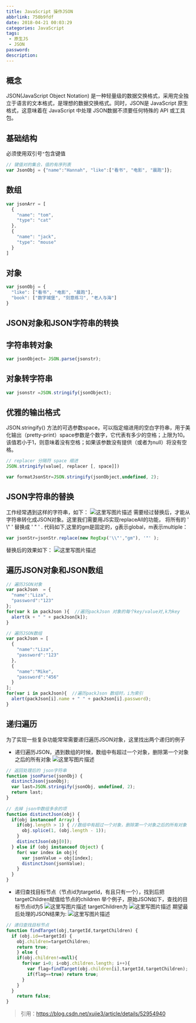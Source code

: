 ```yaml
---
title: JavaScript 操作JSON
abbrlink: 750b9fdf
date: 2018-04-21 00:03:29
categories: JavaScript
tags:
 - 原生JS
 - JSON
password:
description:
---
```


## 概念
JSON(JavaScript Object Notation) 是一种轻量级的数据交换格式，采用完全独立于语言的文本格式，是理想的数据交换格式。同时，JSON是 JavaScript 原生格式，这意味着在 JavaScript 中处理 JSON数据不须要任何特殊的 API 或工具包。
## 基础结构
必须使用双引号`"`包含键值
```javascript
// 键值对的集合，值的有序列表
var JsonObj = {"name":"Hannah", "like":["看书", "电影", "晨跑"]}; 
```
## 数组
```javascript
var jsonArr = [
  {
    "name": "tom",
    "type": "cat"
  },
  {
    "name": "jack",
    "type": "mouse"
  }
]
```
## 对象
```javascript
var jsonObj = {
  "like": ["看书", "电影", "晨跑"],
  "book": ["数字城堡", "刻意练习", "老人与海"]
}
```
## JSON对象和JSON字符串的转换

## 字符串转对象
```javascript
var jsonObject= JSON.parse(jsonstr);
```
## 对象转字符串
```javascript
var jsonstr =JSON.stringify(jsonObject);
```
## 优雅的输出格式
JSON.stringify() 方法的可选参数space，可以指定缩进用的空白字符串，用于美化输出（pretty-print）space参数是个数字，它代表有多少的空格；上限为10。该值若小于1，则意味着没有空格；如果该参数没有提供（或者为null）将没有空格。
```javascript
// replacer 分隔符 space 缩进
JSON.stringify(value[, replacer [, space]])

var formatJsonStr=JSON.stringify(jsonObject,undefined, 2);
```
## JSON字符串的替换
工作经常遇到这样的字符串，如下：
![这里写图片描述](https://wildye.cn/static/images/blog/750b9fdf/01.jpg)
  需要经过替换后，才能从字符串转化成JSON对象。这里我们需要用JS实现replaceAll的功能， 将所有的 ' \\" ' 替换成  ' " ' .
代码如下,这里的gm是固定的，g表示global，m表示multiple：
```javascript
var jsonStr=jsonStr.replace(new RegExp('\\"',"gm"), '"' );
```
替换后的效果如下：
![这里写图片描述](https://wildye.cn/static/images/blog/750b9fdf/02.jpg)

## 遍历JSON对象和JSON数组
```javascript
// 遍历JSON对象
var packJson  = {
  "name":"Liza", 
  "password":"123"
};
for(var k in packJson ){  //遍历packJson 对象的每个key/value对,k为key
  alert(k + " " + packJson[k]);
}

// 遍历JSON数组
var packJson = [
  {
    "name":"Liza", 
    "password":"123"
  },
  {
    "name":"Mike", 
    "password":"456"
  }
];
for(var i in packJson){  //遍历packJson 数组时，i为索引
  alert(packJson[i].name + " " + packJson[i].password);
}
```
## 递归遍历
为了实现一些复杂功能常常需要递归遍历JSON对象，这里找出两个递归的例子

- 递归遍历JSON，遇到数组的时候，数组中有超过一个对象，删除第一个对象之后的所有对象
![这里写图片描述](https://wildye.cn/static/images/blog/750b9fdf/03.jpg)
```javascript
// 返回处理后的 json字符串 
function jsonParse(jsonObj) {  
  distinctJson(jsonObj);  
  var last=JSON.stringify(jsonObj, undefined, 2);  
  return last;  
}    
      
// 去掉 json中数组多余的项 
function distinctJson(obj) {  
  if(obj instanceof Array) {  
    if(obj.length > 1) { //数组中有超过一个对象，删除第一个对象之后的所有对象  
      obj.splice(1, (obj.length - 1));  
    }  
    distinctJson(obj[0]);  
  } else if (obj instanceof Object) {  
    for( var index in obj){  
      var jsonValue = obj[index];  
      distinctJson(jsonValue);  
    }  
  }  
} 
```
- 递归查找目标节点（节点id为targetId，有且只有一个），找到后把targetChildren赋值给节点的children
举个例子，原始JSON如下，查找的目标节点id为5
![这里写图片描述](https://wildye.cn/static/images/blog/750b9fdf/04.jpg)
targetChildren为
![这里写图片描述](https://wildye.cn/static/images/blog/750b9fdf/05.jpg)
期望最后处理的JSON结果为:
![这里写图片描述](https://wildye.cn/static/images/blog/750b9fdf/06.jpg)
```javascript
// 递归查找目标节点 
function findTarget(obj,targetId,targetChildren) {  
  if (obj.id==targetId) {  
    obj.children=targetChildren;  
    return true;  
    } else {  
    if(obj.children!=null){  
      for(var i=0; i<obj.children.length; i++){  
        var flag=findTarget(obj.children[i],targetId,targetChildren);  
        if(flag==true) return true;
      }  
    }  
  }  
    return false;  
}
```
> 引用：https://blog.csdn.net/xujie3/article/details/52954940